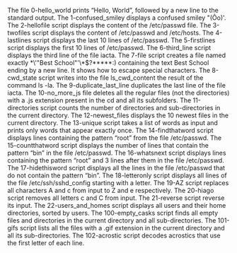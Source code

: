 The file 0-hello_world  prints “Hello, World”, followed by a new line to the standard output.
The 1-confused_smiley displays a confused smiley "(Ôo)'.
The 2-hellofile script displays the content of the /etc/passwd file.
The 3-twofiles script displays the content of /etc/passwd and /etc/hosts.
The 4-lastlines script displays the last 10 lines of /etc/passwd.
The 5-firstlines script displays the first 10 lines of /etc/passwd.
The 6-third_line script displays the third line of the file iacta.
The 7-file script creates a file named exactly \*\\'"Best School"\'\\*$\?\*\*\*\*\*:) containing the text Best School ending by a new line. It shows how to escape special characters.
The 8-cwd_state script writes into the file ls_cwd_content the result of the command ls -la.
The 9-duplicate_last_line duplicates the last line of the file iacta.
The 10-no_more_js file deletes all the regular files (not the directories) with a .js extension present in the cd and all its subfolders.
The 11-directories script counts the number of directories and sub-directories in the current directory.
The 12-newest_files displays the 10 newest files in the current directory.
The 13-unique script takes a list of words as input and prints only words that appear exactly once.
The 14-findthatword script displays lines containing the pattern “root” from the file /etc/passwd.
The 15-countthatword script displays the number of lines that contain the pattern “bin” in the file /etc/passwd.
The 16-whatsnext script displays lines containing the pattern “root” and 3 lines after them in the file /etc/passwd.
The 17-hidethisword script displays all the lines in the file /etc/passwd that do not contain the pattern “bin”.
The 18-letteronly script displays all lines of the file /etc/ssh/sshd_config starting with a letter.
The 19-AZ script replaces all characters A and c from input to Z and e respectively.
The 20-hiago script removes all letters c and C from input.
The 21-reverse script reverse its input.
The 22-users_and_homes script displays all users and their home directories, sorted by users.
The 100-empty_casks script finds all empty files and directories in the current directory and all sub-directories.
The 101-gifs script lists all the files with a .gif extension in the current directory and all its sub-directories.
The 102-acrostic script decodes acrostics that use the first letter of each line.

